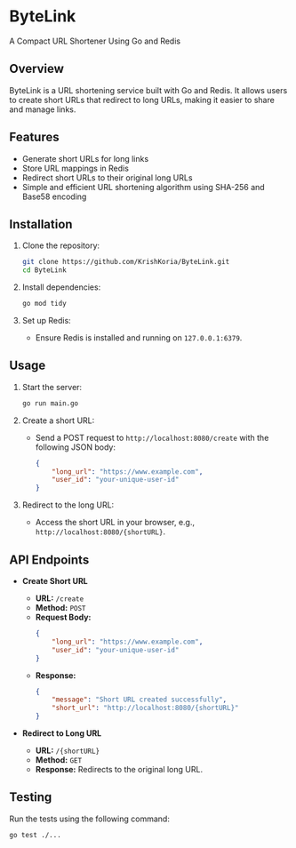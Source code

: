 # ByteLink

A Compact URL Shortener Using Go and Redis

## Overview

ByteLink is a URL shortening service built with Go and Redis. It allows users to create short URLs that redirect to long URLs, making it easier to share and manage links.

## Features

- Generate short URLs for long links
- Store URL mappings in Redis
- Redirect short URLs to their original long URLs
- Simple and efficient URL shortening algorithm using SHA-256 and Base58 encoding

## Installation

1. Clone the repository:
    ```sh
    git clone https://github.com/KrishKoria/ByteLink.git
    cd ByteLink
    ```

2. Install dependencies:
    ```sh
    go mod tidy
    ```

3. Set up Redis:
    - Ensure Redis is installed and running on `127.0.0.1:6379`.

## Usage

1. Start the server:
    ```sh
    go run main.go
    ```

2. Create a short URL:
    - Send a POST request to `http://localhost:8080/create` with the following JSON body:
        ```json
        {
            "long_url": "https://www.example.com",
            "user_id": "your-unique-user-id"
        }
        ```

3. Redirect to the long URL:
    - Access the short URL in your browser, e.g., `http://localhost:8080/{shortURL}`.

## API Endpoints

- **Create Short URL**
    - **URL:** `/create`
    - **Method:** `POST`
    - **Request Body:**
        ```json
        {
            "long_url": "https://www.example.com",
            "user_id": "your-unique-user-id"
        }
        ```
    - **Response:**
        ```json
        {
            "message": "Short URL created successfully",
            "short_url": "http://localhost:8080/{shortURL}"
        }
        ```

- **Redirect to Long URL**
    - **URL:** `/{shortURL}`
    - **Method:** `GET`
    - **Response:** Redirects to the original long URL.

## Testing

Run the tests using the following command:
```sh
go test ./...